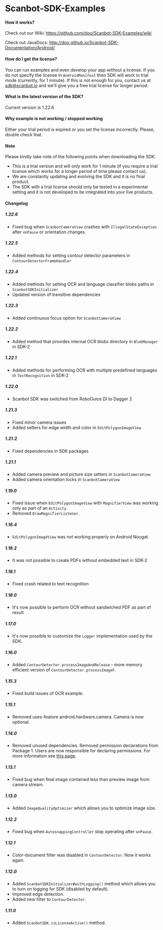 # Scanbot-SDK-Examples

#### How it works?

Check out our Wiki: https://github.com/doo/Scanbot-SDK-Examples/wiki

Check out JavaDocs:  http://doo.github.io/Scanbot-SDK-Documentation/Android/

#### How do I get the license?

You can run examples and even develop your app without a license. If you do not specify the license in `AndroidManifest` then SDK will work in trial mode (currently, for 1 minute). If this is not enough for you, contact us at sdk@scanbot.io and we'll give you a free trial license for longer period.

#### What is the latest version of the SDK?

Current version is 1.22.6

#### Why example is not working / stopped working

Either your trial period is expired or you set the license incorrectly. Please, double check that.

#### Note

Please kindly take note of the following points when downloading the SDK:

- This is a trial version and will only work for 1 minute (if you require a trial license which works for a longer period of time please contact us).
- We are constantly updating and evolving the SDK and it is no final product.
- The SDK with a trial license should only be tested in a experimental setting and it is not developed to be integrated into your live products.

#### Changelog

##### 1.22.6
* Fixed bug when `ScanbotCameraView` crashes with `IllegalStateException` after `onPause` or orientation changes.

##### 1.22.5
* Added methods for setting contour detector parameters in `ContourDetectorFrameHandler`

##### 1.22.4
* Added methods for setting OCR and language classifier blobs paths in `ScanbotSDKInitializer`
* Updated version of transitive dependencies

##### 1.22.3
* Added continuous focus option for `ScanbotCameraView`

##### 1.22.2
* Added method that provides internal OCR blobs directory in `BlobManager` in SDK-2

##### 1.22.1
* Added methods for performing OCR with multiple predefined languages in `TextRecognition` in SDK-2

##### 1.22.0
* Scanbot SDK was switched from RoboGuice DI to Dagger 2

##### 1.21.3
* Fixed minor camera issues
* Added setters for edge width and color in `EditPolygonImageView`

##### 1.21.2
* Fixed dependencies in SDK packages

##### 1.21.1
* Added camera preview and picture size setters in `ScanbotCameraView`
* Added camera orientation locks in `ScanbotCameraView`

##### 1.19.0
* Fixed issue when `EditPolygonImageView` with `MagnifierView` was working only as part of an `Activity`.
* Removed `DrawMagnifierListener`.

##### 1.18.4
* `EditPolygonImageView` was not working properly on Android Nougat.

##### 1.18.2
* It was not possible to create PDFs without embedded text in SDK-2

##### 1.18.1
* Fixed crash related to text recognition

##### 1.18.0
* It's now possible to perform OCR without sandwiched PDF as part of result

##### 1.17.0
* It's now possible to customize the `Logger` implementation used by the SDK.

##### 1.16.0
* Added `ContourDetector.processImageAndRelease` - more memory efficient version of `ContourDetector.processImageF`.

##### 1.15.3
* Fixed build issues of OCR example.

##### 1.15.1
* Removed uses-feature android.hardware.camera. Camera is now optional.

##### 1.14.0
* Removed unused dependencies. Removed permission declarations from Package 1. Users are now responsible for declaring permissions. For more information see [this page](https://github.com/doo/Scanbot-SDK-Examples/wiki/Permissions).

##### 1.13.1
* Fixed bug when final image contained less than preview image from camera stream.

##### 1.13.0
* Added `ImageQualityOptimizer` which allows you to optimize image size.

##### 1.12.2
* Fixed bug when `AutosnappingController` stop operating after `onPause`.

##### 1.12.1
* Color-document filter was disabled in `ContourDetector`. Now it works again.

##### 1.12.0
* Added `ScanbotSDKInitializer#withLogging()` method which allows you to turn on logging for SDK (disabled by default).
* Improved edge detection.
* Added new filter to `ContourDetector`.

##### 1.11.0
* Added `ScanbotSDK.isLicenseActive()` method.
